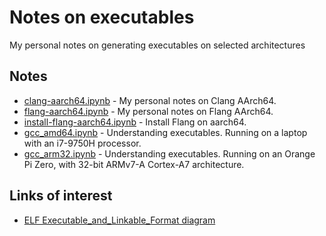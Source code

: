 # Notes on executables

My personal notes on generating executables on selected architectures

## Notes

* [clang-aarch64.ipynb](clang/clang-aarch64.ipynb) - My personal notes on Clang AArch64.
* [flang-aarch64.ipynb](flang/flang-aarch64.ipynb) - My personal notes on Flang AArch64.
* [install-flang-aarch64.ipynb](flang/install-flang-aarch64.ipynb) - Install Flang on aarch64.
* [gcc_amd64.ipynb](gcc/gcc_amd64.ipynb) - Understanding executables. Running on a laptop with an i7-9750H processor.
* [gcc_arm32.ipynb](gcc/gcc_arm32.ipynb) - Understanding executables. Running on an Orange Pi Zero, with 32-bit ARMv7-A Cortex-A7 architecture.


## Links of interest

* [ELF Executable_and_Linkable_Format diagram](https://upload.wikimedia.org/wikipedia/commons/e/e4/ELF_Executable_and_Linkable_Format_diagram_by_Ange_Albertini.png)

